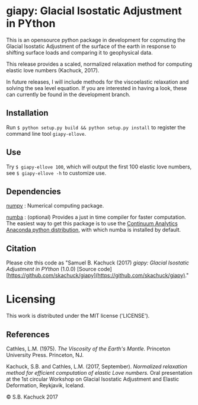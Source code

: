 # giapy: Glacial Isostatic Adjustment in PYthon

This is an opensource python package in development for copmuting
the Glacial Isostatic Adjustment of the surface of the earth in response to
shifting surface loads and comparing it to geophysical data. 

This release provides a scaled, normalized relaxation method for computing elastic love numbers (Kachuck, 2017).

In future releases, I will include methods for the viscoelastic relaxation and solving the sea level equation. If you are interested in having a look, these can currently be found in the development branch.

## Installation
Run ```$ python setup.py build && python setup.py install``` to register the command line tool ```giapy-ellove```.

## Use
Try ```$ giapy-ellove 100```, which will output the first 100 elastic love numbers, see ```$ giapy-ellove -h``` to customize use.

## Dependencies
[numpy](http://www.numpy.org) : Numerical computing package.

[numba](https://numba.pydata.org) : (optional) Provides a just in time compiler for faster computation. The easiest way to get this package is to use the [Continuum Analytics Anaconda python distribution](http://www.anaconda.com), with which numba is installed by default.

## Citation
Please cite this code as "Samuel B. Kachuck (2017) *giapy: Glacial Isostatic Adjustment in PYthon* (1.0.0) [Source code] [https://github.com/skachuck/giapy](https://github.com/skachuck/giapy)."

# Licensing
This work is distributed under the MIT license ('LICENSE').

## References
Cathles, L.M. (1975). *The Viscosity of the Earth's Mantle.* Princeton University Press. Princeton, NJ. 

Kachuck, S.B. and Cathles, L.M. (2017, September). *Normalized relaxation method for efficient computation of elastic Love numbers.* Oral presentation at the 1st circular Workshop on Glacial Isostatic Adjustment and Elastic Deformation, Reykjavik, Iceland.

&copy; S.B. Kachuck 2017
